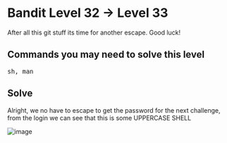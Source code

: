 # Bandit Level 32 → Level 33 #

<p>After all this git stuff its time for another escape. Good luck!</p>

## Commands you may need to solve this level ##
<pre>
sh, man
</pre>

## Solve ##
<p>Alright, we no have to escape to get the password for the next challenge, from the login we can see that this is some UPPERCASE SHELL</p>

![image](https://user-images.githubusercontent.com/85706972/167013901-4b75a1c1-b8b3-4931-ad24-2ef9ce7ef07b.png)

<p></p>
